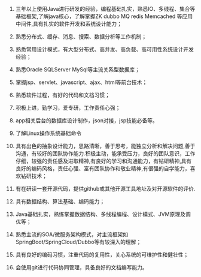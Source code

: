 1. 三年以上使用Java进行研发的经验，编程基础扎实，熟悉IO、多线程、集合等基础框架,了解java核心，了解掌握ZK dubbo MQ  redis Memcached 等应用中间件,具有扎实的软件开发和系统设计能力；

2. 熟悉分布式、缓存、消息、搜索、数据分析等工作机制；

3. 熟悉常用设计模式，有大型分布式、高并发、高负载、高可用性系统设计开发经验；

4. 熟悉Oracle SQLServer MySql等主流关系型数据库；

5. 掌握jsp、servlet、javascript、ajax、html等前台技术；

6. 熟悉软件过程，有好的代码和文档习惯；

7. 积极上进，勤学习，爱专研，工作责任心强；

8. app相关后台的数据库设计制作，json对接，jsp技能必备等。

9. 了解Linux操作系统基础命令

10. 具有出色的抽象设计能力，思路清晰，善于思考，能独立分析和解决问题,善于沟通，有较好的团队协作能力.积极主动，能承受压力，良好的团队意识，工作仔细，较强的责任感及进取精神,有良好的学习和沟通能力，有钻研精神,具有良好的编码风格，责任心强、富有团队协作和敬业精神,有很强的自学能力，喜欢钻研技术；

11. 有在研读一套开源代码，提供github或其他开源工具地址及对开源软件的评价.

12. 具有数据结构、算法基础、编码能力；

13. Java基础扎实，熟练掌握数据结构、多线程编程、设计模式、JVM原理及调优等； 

14. 熟悉主流的SOA/微服务架构模式，对主流框架如SpringBoot/SpringCloud/Dubbo等有较深入的理解； 

15. 具有良好的编码习惯，注重代码的复用性，关心系统的可维护性和健壮性；

16. 会使用git进行代码协同管理，具备良好的文档编写能力。